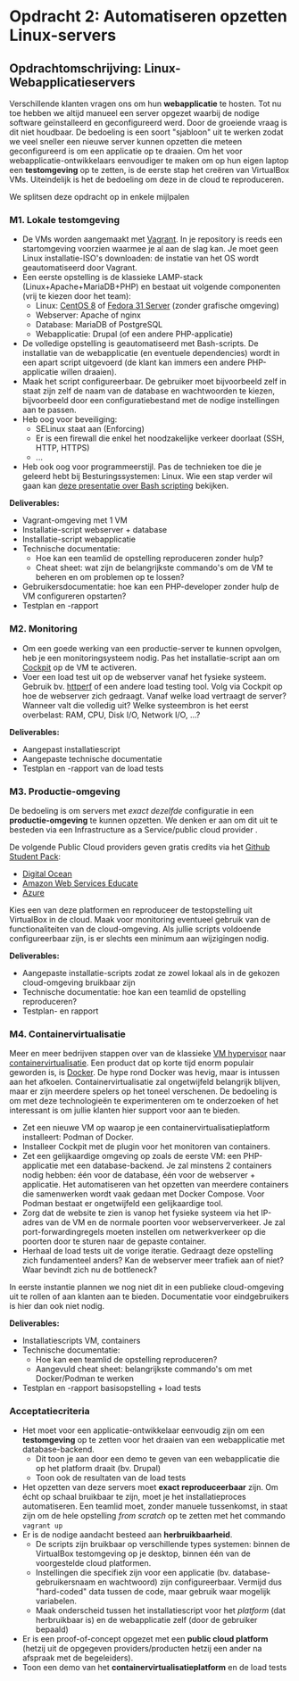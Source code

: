 # Opdracht 2: Automatiseren opzetten Linux-servers

## Opdrachtomschrijving: Linux-Webapplicatieservers

Verschillende klanten vragen ons om hun **webapplicatie** te hosten. Tot nu toe hebben we altijd manueel een server opgezet waarbij de nodige software geïnstalleerd en geconfigureerd werd. Door de groeiende vraag is dit niet houdbaar. De bedoeling is een soort "sjabloon" uit te werken zodat we veel sneller een nieuwe server kunnen opzetten die meteen geconfigureerd is om een applicatie op te draaien. Om het voor webapplicatie-ontwikkelaars eenvoudiger te maken om op hun eigen laptop een **testomgeving** op te zetten, is de eerste stap het creëren van VirtualBox VMs. Uiteindelijk is het de bedoeling om deze in de cloud te reproduceren.

We splitsen deze opdracht op in enkele mijlpalen

### M1. Lokale testomgeving

- De VMs worden aangemaakt met [Vagrant](https://www.vagrantup.com/). In je repository is reeds een startomgeving voorzien waarmee je al aan de slag kan. Je moet geen Linux installatie-ISO's downloaden: de instatie van het OS wordt geautomatiseerd door Vagrant.
- Een eerste opstelling is de klassieke LAMP-stack (Linux+Apache+MariaDB+PHP) en bestaat uit volgende componenten (vrij te kiezen door het team):
    - Linux: [CentOS 8](https://app.vagrantup.com/bento/boxes/centos-8) of [Fedora 31 Server](https://app.vagrantup.com/bento/boxes/fedora-31) (zonder grafische omgeving)
    - Webserver: Apache of nginx
    - Database: MariaDB of PostgreSQL
    - Webapplicatie: Drupal (of een andere PHP-applicatie)
- De volledige opstelling is geautomatiseerd met Bash-scripts. De installatie van de webapplicatie (en eventuele dependencies) wordt in een apart script uitgevoerd (de klant kan immers een andere PHP-applicatie willen draaien).
- Maak het script configureerbaar. De gebruiker moet bijvoorbeeld zelf in staat zijn zelf de naam van de database en wachtwoorden te kiezen, bijvoorbeeld door een configuratiebestand met de nodige instellingen aan te passen.
- Heb oog voor beveiliging:
    - SELinux staat aan (Enforcing)
    - Er is een firewall die enkel het noodzakelijke verkeer doorlaat (SSH, HTTP, HTTPS)
    - ...
- Heb ook oog voor programmeerstijl. Pas de technieken toe die je geleerd hebt bij Besturingssystemen: Linux. Wie een stap verder wil gaan kan [deze presentatie over Bash scripting](https://gitpitch.com/bertvv/presentation-clean-bash) bekijken.

**Deliverables:**

- Vagrant-omgeving met 1 VM
- Installatie-script webserver + database
- Installatie-script webapplicatie
- Technische documentatie:
    - Hoe kan een teamlid de opstelling reproduceren zonder hulp?
    - Cheat sheet: wat zijn de belangrijkste commando's om de VM te beheren en om problemen op te lossen?
- Gebruikersdocumentatie: hoe kan een PHP-developer zonder hulp de VM configureren opstarten?
- Testplan en -rapport

### M2. Monitoring

- Om een goede werking van een productie-server te kunnen opvolgen, heb je een monitoringsysteem nodig. Pas het installatie-script aan om [Cockpit](https://cockpit-project.org/) op de VM te activeren.
- Voer een load test uit op de webserver vanaf het fysieke systeem. Gebruik bv. [httperf](https://github.com/httperf/httperf) of een andere load testing tool. Volg via Cockpit op hoe de webserver zich gedraagt. Vanaf welke load vertraagt de server? Wanneer valt die volledig uit? Welke systeembron is het eerst overbelast: RAM, CPU, Disk I/O, Network I/O, ...?

**Deliverables:**

- Aangepast installatiescript
- Aangepaste technische documentatie
- Testplan en -rapport van de load tests

### M3. Productie-omgeving

De bedoeling is om servers met *exact dezelfde* configuratie in een **productie-omgeving** te kunnen opzetten. We denken er aan om dit uit te besteden via een Infrastructure as a Service/public cloud provider .

De volgende Public Cloud providers geven gratis credits via het [Github Student Pack](https://education.github.com/pack):

- [Digital Ocean](https://www.digitalocean.com/)
- [Amazon Web Services Educate](https://aws.amazon.com/education/awseducate/)
- [Azure](https://aka.ms/devtoolsforteaching)

Kies een van deze platformen en reproduceer de testopstelling uit VirtualBox in de cloud. Maak voor monitoring eventueel gebruik van de functionaliteiten van de cloud-omgeving. Als jullie scripts voldoende configureerbaar zijn, is er slechts een minimum aan wijzigingen nodig.

**Deliverables:**

- Aangepaste installatie-scripts zodat ze zowel lokaal als in de gekozen cloud-omgeving bruikbaar zijn
- Technische documentatie: hoe kan een teamlid de opstelling reproduceren?
- Testplan- en rapport

### M4. Containervirtualisatie

Meer en meer bedrijven stappen over van de klassieke [VM hypervisor](https://en.wikipedia.org/wiki/Hypervisor) naar [containervirtualisatie](https://en.wikipedia.org/wiki/OS-level_virtualization). Een product dat op korte tijd enorm populair geworden is, is [Docker](https://www.docker.com/). De hype rond Docker was hevig, maar is intussen aan het afkoelen. Containervirtualisatie zal ongetwijfeld belangrijk blijven, maar er zijn meerdere spelers op het toneel verschenen. De bedoeling is om met deze technologieën te experimenteren om te onderzoeken of het interessant is om jullie klanten hier support voor aan te bieden.

- Zet een nieuwe VM op waarop je een containervirtualisatieplatform installeert: Podman of Docker.
- Installeer Cockpit met de plugin voor het monitoren van containers.
- Zet een gelijkaardige omgeving op zoals de eerste VM: een PHP-applicatie met een database-backend. Je zal minstens 2 containers nodig hebben: één voor de database, één voor de webserver + applicatie. Het automatiseren van het opzetten van meerdere containers die samenwerken wordt vaak gedaan met Docker Compose. Voor Podman bestaat er ongetwijfeld een gelijkaardige tool.
- Zorg dat de website te zien is vanop het fysieke systeem via het IP-adres van de VM en de normale poorten voor webserververkeer. Je zal port-forwardingregels moeten instellen om netwerkverkeer op die poorten door te sturen naar de gepaste container.
- Herhaal de load tests uit de vorige iteratie. Gedraagt deze opstelling zich fundamenteel anders? Kan de webserver meer trafiek aan of niet? Waar bevindt zich nu de bottleneck?

In eerste instantie plannen we nog niet dit in een publieke cloud-omgeving uit te rollen of aan klanten aan te bieden. Documentatie voor eindgebruikers is hier dan ook niet nodig.

**Deliverables:**

- Installatiescripts VM, containers
- Technische documentatie:
    - Hoe kan een teamlid de opstelling reproduceren?
    - Aangevuld cheat sheet: belangrijkste commando's om met Docker/Podman te werken
- Testplan en -rapport basisopstelling + load tests

### Acceptatiecriteria

- Het moet voor een applicatie-ontwikkelaar eenvoudig zijn om een **testomgeving** op te zetten voor het draaien van een webapplicatie met database-backend.
    - Dit toon je aan door een demo te geven van een webapplicatie die op het platform draait (bv. Drupal)
    - Toon ook de resultaten van de load tests
- Het opzetten van deze servers moet **exact reproduceerbaar** zijn. Om écht op schaal bruikbaar te zijn, moet je het installatieproces automatiseren. Een teamlid moet, zonder manuele tussenkomst, in staat zijn om de hele opstelling *from scratch* op te zetten met het commando `vagrant up`
- Er is de nodige aandacht besteed aan **herbruikbaarheid**.
    - De scripts zijn bruikbaar op verschillende types systemen: binnen de VirtualBox testomgeving op je desktop, binnen één van de voorgestelde cloud platformen.
    - Instellingen die specifiek zijn voor een applicatie (bv. database-gebruikersnaam en wachtwoord) zijn configureerbaar. Vermijd dus "hard-coded" data tussen de code, maar gebruik waar mogelijk variabelen.
    - Maak onderscheid tussen het installatiescript voor het *platform* (dat herbruikbaar is) en de webapplicatie zelf (door de gebruiker bepaald)
- Er is een proof-of-concept opgezet met een **public cloud platform** (hetzij uit de opgegeven providers/producten hetzij een ander na afspraak met de begeleiders).
- Toon een demo van het **containervirtualisatieplatform** en de load tests
